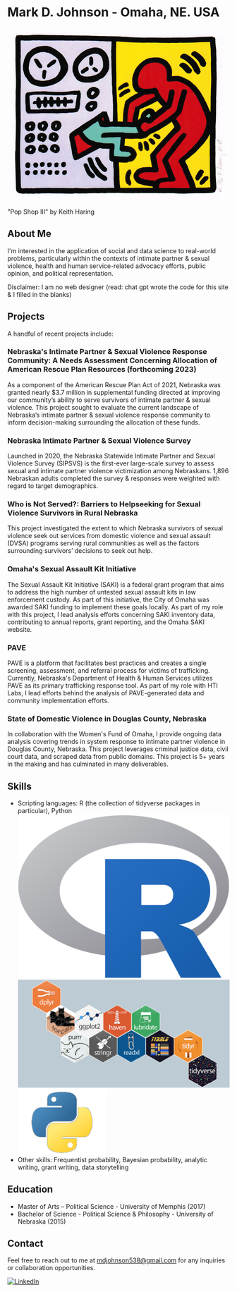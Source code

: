 # Mark D. Johnson - Omaha, NE. USA

 
<!-- Your Profile Image -->
<img src="profile_image.png" alt="Profile Image" width="500">

"Pop Shop III" by Keith Haring

## About Me
I'm interested in the application of social and data science to real-world problems, particularly within the contexts of intimate partner & sexual violence, health and human service-related advocacy efforts, public opinion, and political representation.  

Disclaimer: I am no web designer (read: chat gpt wrote the code for this site & I filled in the blanks)


## Projects
A handful of recent projects include:

### Nebraska's Intimate Partner & Sexual Violence Response Community: A Needs Assessment Concerning Allocation of American Rescue Plan Resources (forthcoming 2023)

As a component of the American Rescue Plan Act of 2021, Nebraska was granted nearly $3.7 million in supplemental funding directed at improving our community’s ability to serve survivors of intimate partner & sexual violence. This project sought to evaluate the current landscape of Nebraska’s intimate partner & sexual violence response community to inform decision-making surrounding the allocation of these funds.

### Nebraska Intimate Partner & Sexual Violence Survey
Launched in 2020, the Nebraska Statewide Intimate Partner and Sexual Violence Survey (SIPSVS) is the first-ever
large-scale survey to assess sexual and intimate partner violence victimization among Nebraskans. 1,896 Nebraskan adults completed the survey & responses were weighted with regard to target demographics. 

### Who is Not Served?: Barriers to Helpseeking for Sexual Violence Survivors in Rural Nebraska

This project investigated the extent to which Nebraska survivors of sexual violence seek out services from domestic violence and sexual assault (DVSA) programs serving rural communities as well as the factors surrounding survivors’ decisions to seek out help.


### Omaha's Sexual Assault Kit Initiative


The Sexual Assault Kit Initiative (SAKI) is a federal grant program that aims to address the high number of untested sexual assault kits in law enforcement custody. As part of this initiative, the City of Omaha was awarded SAKI funding to implement these goals locally. As part of my role with this project, I lead analysis efforts concerning SAKI inventory data, contributing to annual reports, grant reporting, and the Omaha SAKI website.


### PAVE

PAVE is a platform that facilitates best practices and creates a single screening, assessment, and referral process for victims of trafficking. Currently, Nebraska's Department of Health & Human Services utilizes PAVE as its primary trafficking response tool. As part of my role with HTI Labs, I lead efforts behind the analysis of PAVE-generated data and community implementation efforts. 

### State of Domestic Violence in Douglas County, Nebraska 

In collaboration with the Women's Fund of Omaha, I provide ongoing data analysis covering trends in system response to intimate partner violence in Douglas County, Nebraska. This project leverages criminal justice data,  civil court data, and scraped data from public domains. This project is 5+ years in the making and has culminated in many deliverables. 


## Skills

- Scripting languages: R (the collection of tidyverse packages in particular), Python
  ![Skills](R_logo.svg.png)
  ![Skills](ggplot_hive.png)
  ![Skills](python4.png)
- Other skills: Frequentist probability, Bayesian probability, analytic writing, grant writing, data storytelling

## Education

- Master of Arts – Political Science - University of Memphis (2017)
- Bachelor of Science - Political Science & Philosophy - University of Nebraska (2015)



## Contact

Feel free to reach out to me at [mdjohnson538@gmail.com](mailto:mdjohnson538@gmail.com) for any inquiries or collaboration opportunities.

[![LinkedIn](https://img.shields.io/badge/LinkedIn-Connect-blue?style=flat-square&logo=linkedin&logoColor=white)](https://www.linkedin.com/in/mark-johnson-366b95140/)



